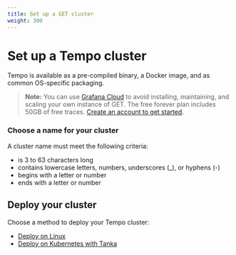 ```yaml
---
title: Set up a GET cluster
weight: 300
---
```


# Set up a Tempo cluster

Tempo is available as a pre-compiled binary, a Docker image, and as common OS-specific packaging. 

> **Note:** You can use [Grafana Cloud](https://grafana.com/products/cloud/features/#cloud-traces) to avoid installing, maintaining, and scaling your own instance of GET. The free forever plan includes 50GB of free traces. [Create an account to get started](https://grafana.com/auth/sign-up/create-user?pg=docs-enterprise-traces&plcmt=in-text).


### Choose a name for your cluster


A cluster name must meet the following criteria:

- is 3 to 63 characters long
- contains lowercase letters, numbers, underscores (_), or hyphens (-)
- begins with a letter or number
- ends with a letter or number

## Deploy your cluster

Choose a method to deploy your Tempo cluster:

- [Deploy on Linux](linux)
- [Deploy on Kubernetes with Tanka](tanka)
